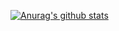 [![Anurag's github stats](https://github-readme-stats.vercel.app/api?username=Droomii)](https://github.com/anuraghazra/github-readme-stats)
